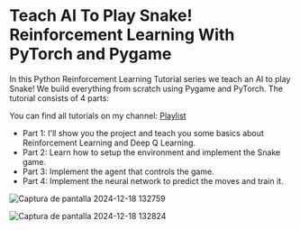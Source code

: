 # Teach AI To Play Snake! Reinforcement Learning With PyTorch and Pygame

In this Python Reinforcement Learning Tutorial series we teach an AI to play Snake! We build everything from scratch using Pygame and PyTorch. The tutorial consists of 4 parts:

You can find all tutorials on my channel: [Playlist](https://www.youtube.com/playlist?list=PLqnslRFeH2UrDh7vUmJ60YrmWd64mTTKV)

- Part 1: I'll show you the project and teach you some basics about Reinforcement Learning and Deep Q Learning.
- Part 2: Learn how to setup the environment and implement the Snake game.
- Part 3: Implement the agent that controls the game.
- Part 4: Implement the neural network to predict the moves and train it.

![Captura de pantalla 2024-12-18 132759](https://github.com/user-attachments/assets/08a041e2-2545-4245-8e28-a4c167b28c0b)

![Captura de pantalla 2024-12-18 132824](https://github.com/user-attachments/assets/b3977e69-4647-42c8-8df3-2d64a94ba732)
